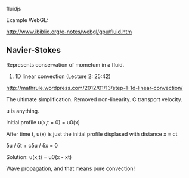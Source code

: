 fluidjs


Example WebGL:

http://www.ibiblio.org/e-notes/webgl/gpu/fluid.htm

## Navier-Stokes

Represents conservation of mometum in a fluid.



1. 1D linear convection (Lecture 2: 25:42)

http://mathrule.wordpress.com/2012/01/13/step-1-1d-linear-convection/

The ultimate simplification. Removed non-linearity. C transport velocity.

u is anything.

Initial profile u(x,t = 0) = u0(x)

After time t, u(x) is just the initial profile displased with distance x = ct



δu / δt + cδu / δx = 0


Solution: u(x,t) = u0(x - xt)


Wave propagation, and that means pure convection!